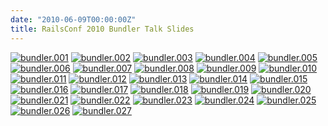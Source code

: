 ```yaml
---
date: "2010-06-09T00:00:00Z"
title: RailsConf 2010 Bundler Talk Slides
---
```

<a href="bundler.001.jpg" rel="facebox" class="image"><img src="bundler.001.jpg" alt="bundler.001"></a>
<a href="bundler.002.jpg" rel="facebox" class="image"><img src="bundler.002.jpg" alt="bundler.002"></a>
<a href="bundler.003.jpg" rel="facebox" class="image"><img src="bundler.003.jpg" alt="bundler.003"></a>
<a href="bundler.004.jpg" rel="facebox" class="image"><img src="bundler.004.jpg" alt="bundler.004"></a>
<a href="bundler.005.jpg" rel="facebox" class="image"><img src="bundler.005.jpg" alt="bundler.005"></a>
<a href="bundler.006.jpg" rel="facebox" class="image"><img src="bundler.006.jpg" alt="bundler.006"></a>
<a href="bundler.007.jpg" rel="facebox" class="image"><img src="bundler.007.jpg" alt="bundler.007"></a>
<a href="bundler.008.jpg" rel="facebox" class="image"><img src="bundler.008.jpg" alt="bundler.008"></a>
<a href="bundler.009.jpg" rel="facebox" class="image"><img src="bundler.009.jpg" alt="bundler.009"></a>
<a href="bundler.010.jpg" rel="facebox" class="image"><img src="bundler.010.jpg" alt="bundler.010"></a>
<a href="bundler.011.jpg" rel="facebox" class="image"><img src="bundler.011.jpg" alt="bundler.011"></a>
<a href="bundler.012.jpg" rel="facebox" class="image"><img src="bundler.012.jpg" alt="bundler.012"></a>
<a href="bundler.013.jpg" rel="facebox" class="image"><img src="bundler.013.jpg" alt="bundler.013"></a>
<a href="bundler.014.jpg" rel="facebox" class="image"><img src="bundler.014.jpg" alt="bundler.014"></a>
<a href="bundler.015.jpg" rel="facebox" class="image"><img src="bundler.015.jpg" alt="bundler.015"></a>
<a href="bundler.016.jpg" rel="facebox" class="image"><img src="bundler.016.jpg" alt="bundler.016"></a>
<a href="bundler.017.jpg" rel="facebox" class="image"><img src="bundler.017.jpg" alt="bundler.017"></a>
<a href="bundler.018.jpg" rel="facebox" class="image"><img src="bundler.018.jpg" alt="bundler.018"></a>
<a href="bundler.019.jpg" rel="facebox" class="image"><img src="bundler.019.jpg" alt="bundler.019"></a>
<a href="bundler.020.jpg" rel="facebox" class="image"><img src="bundler.020.jpg" alt="bundler.020"></a>
<a href="bundler.021.jpg" rel="facebox" class="image"><img src="bundler.021.jpg" alt="bundler.021"></a>
<a href="bundler.022.jpg" rel="facebox" class="image"><img src="bundler.022.jpg" alt="bundler.022"></a>
<a href="bundler.023.jpg" rel="facebox" class="image"><img src="bundler.023.jpg" alt="bundler.023"></a>
<a href="bundler.024.jpg" rel="facebox" class="image"><img src="bundler.024.jpg" alt="bundler.024"></a>
<a href="bundler.025.jpg" rel="facebox" class="image"><img src="bundler.025.jpg" alt="bundler.025"></a>
<a href="bundler.026.jpg" rel="facebox" class="image"><img src="bundler.026.jpg" alt="bundler.026"></a>
<a href="bundler.027.jpg" rel="facebox" class="image"><img src="bundler.027.jpg" alt="bundler.027"></a>
